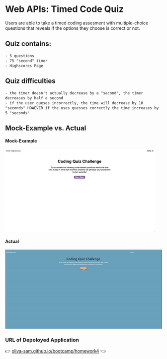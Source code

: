 # Web APIs: Timed Code Quiz

Users are able to take a timed coding assesment with multiple-choice questions that reveals if the options they choose is correct or not. 

## Quiz contains:
```
- 5 questions 
- 75 "second" timer
- Highscores Page
```

## Quiz difficulties
```
- the timer doesn't actually decrease by a "second", the timer decreases by half a second
- if the user gueses incorrectly, the time will decrease by 10 "seconds" HOWEVER if the uses guesses correctly the time increases by 5 "seconds"
```

## Mock-Example vs. Actual

#### Mock-Example
![example-gif](./Assets/04-web-apis-homework-demo.gif)

#### Actual
![example-gif](./Assets/oliva-sam-coding-quiz-demo.gif)


### URL of Depoloyed Application

:point_right:  [oliva-sam.github.io/bootcamp/homework4](https://oliva-sam.github.io/bootcamp-homework4/)  :point_left:

